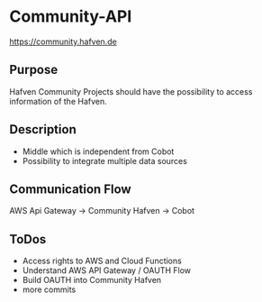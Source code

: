 # Community-API
https://community.hafven.de
## Purpose
Hafven Community Projects should have the possibility to access information of the Hafven.

## Description
- Middle which is independent from Cobot
- Possibility to integrate multiple data sources

## Communication Flow
AWS Api Gateway -> Community Hafven -> Cobot

## ToDos
- Access rights to AWS and Cloud Functions
- Understand AWS API Gateway / OAUTH Flow
- Build OAUTH into Community Hafven
- more commits
